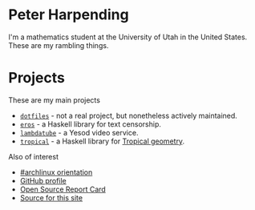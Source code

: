 # Peter Harpending

I'm a mathematics student at the University of Utah in the United States. These
are my rambling things.

# Projects

These are my main projects

* [`dotfiles`][1] - not a real project, but nonetheless actively maintained.
* [`eros`][2] - a Haskell library for text censorship.
* [`lambdatube`][3] - a Yesod video service.
* [`tropical`][4] - a Haskell library for [Tropical geometry][5].

Also of interest

* [#archlinux orientation](/archlinux-orientation.html)
* [GitHub profile](https://github.com/pharpend)
* [Open Source Report Card](https://osrc.dfm.io/pharpend/)
* [Source for this site][6]

[1]: https://github.com/pharpend/dotfiles
[2]: https://github.com/pharpend/eros
[3]: https://github.com/pharpend/lambdatube
[4]: https://github.com/pharpend/tropical
[5]: https://en.wikipedia.org/wiki/Tropical_geometry
[6]: https://github.com/pharpend/pharpend.github.io/tree/hakyll
